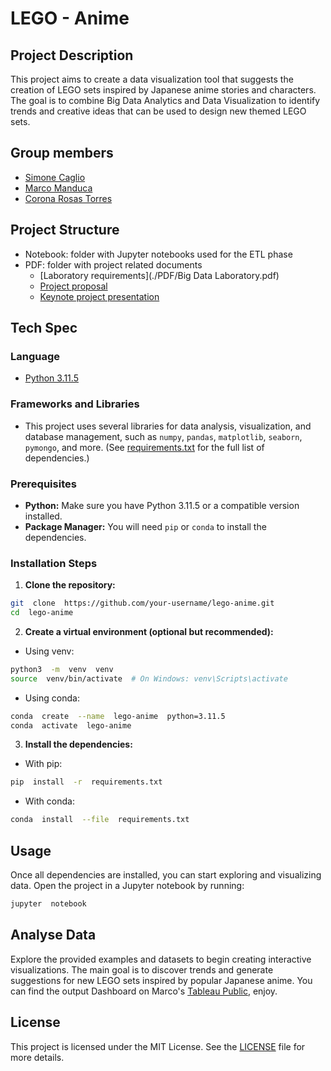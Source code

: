 
# LEGO - Anime

## Project Description

This project aims to create a data visualization tool that suggests the creation of LEGO sets inspired by Japanese anime stories and characters. The goal is to combine Big Data Analytics and Data Visualization to identify trends and creative ideas that can be used to design new themed LEGO sets.

## Group members
- [Simone Caglio](mailto:s.caglio1@campus.unimib.it)
- [Marco Manduca](mailto:m.manduca@campus.unimib.it)
- [Corona Rosas Torres](mailto:c.rosastorres@campus.unimib.it)

## Project Structure
- Notebook: folder with Jupyter notebooks used for the ETL phase
- PDF: folder with project related documents
  - [Laboratory requirements](./PDF/Big Data Laboratory.pdf)
  - [Project proposal](./PDF/Proposal_Caglio_Manduca_Rosas.pdf)
  - [Keynote project presentation](./PDF/Presentazione_Caglio_Manduca_RosasTorres.pdf)

## Tech Spec
### Language
-  [Python 3.11.5](https://www.python.org/downloads/release/python-3115/)
### Frameworks and Libraries
-  This project uses several libraries for data analysis, visualization, and database management, such as `numpy`, `pandas`, `matplotlib`, `seaborn`, `pymongo`, and more. (See [requirements.txt](./requirements.txt) for the full list of dependencies.)
### Prerequisites
-  **Python:** Make sure you have Python 3.11.5 or a compatible version installed.
-  **Package Manager:** You will need `pip` or `conda` to install the dependencies.
### Installation Steps
1.  **Clone the repository:**

```bash
git  clone  https://github.com/your-username/lego-anime.git
cd  lego-anime
```
2.  **Create a virtual environment (optional but recommended):**
- Using venv:
```bash
python3  -m  venv  venv
source  venv/bin/activate  # On Windows: venv\Scripts\activate
```
- Using conda:
```bash
conda  create  --name  lego-anime  python=3.11.5
conda  activate  lego-anime
```
3.  **Install the dependencies:**
- With pip:
```bash
pip  install  -r  requirements.txt
```
- With conda:
```bash
conda  install  --file  requirements.txt
```

## Usage
Once all dependencies are installed, you can start exploring and visualizing data. Open the project in a Jupyter notebook by running:
```bash
jupyter  notebook
```
## Analyse Data
Explore the provided examples and datasets to begin creating interactive visualizations. The main goal is to discover trends and generate suggestions for new LEGO sets inspired by popular Japanese anime.
You can find the output Dashboard on Marco's [Tableau Public](https://public.tableau.com/app/profile/marco.manduca/viz/LEGO-Anime), enjoy.
## License
This project is licensed under the MIT License. See the [LICENSE](../LICENSE) file for more details.
